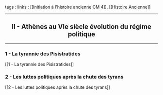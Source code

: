 tags : 
links : [[Initiation à l'histoire ancienne CM 4]], [[Histoire Ancienne]]

****

<h2 style="text-align: center;"> II - Athènes au VIe siècle  évolution du régime politique </h2>

****

### 1 - La tyrannie des Pisistratides 
	
[[1 - La tyrannie des Pisistratides]] 


### 2 - Les luttes politiques après la chute des tyrans 
	
[[2 - Les luttes politiques après la chute des tyrans]]